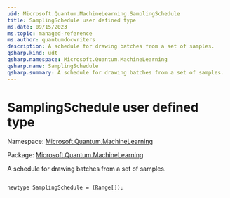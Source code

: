 ```yaml
---
uid: Microsoft.Quantum.MachineLearning.SamplingSchedule
title: SamplingSchedule user defined type
ms.date: 09/15/2023
ms.topic: managed-reference
ms.author: quantumdocwriters
description: A schedule for drawing batches from a set of samples.
qsharp.kind: udt
qsharp.namespace: Microsoft.Quantum.MachineLearning
qsharp.name: SamplingSchedule
qsharp.summary: A schedule for drawing batches from a set of samples.
---
```


# SamplingSchedule user defined type

Namespace: [Microsoft.Quantum.MachineLearning](xref:Microsoft.Quantum.MachineLearning)

Package: [Microsoft.Quantum.MachineLearning](https://nuget.org/packages/Microsoft.Quantum.MachineLearning)


A schedule for drawing batches from a set of samples.

```qsharp

newtype SamplingSchedule = (Range[]);
```

